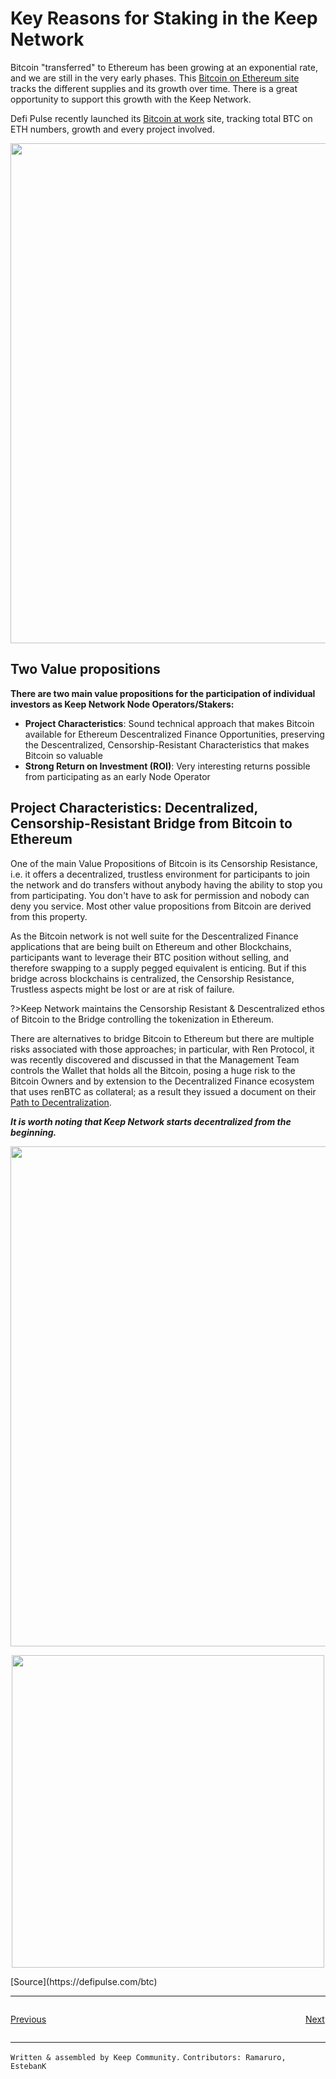# Key Reasons for Staking in the Keep Network
Bitcoin "transferred" to Ethereum has been growing at an exponential rate, and we are still in the very early phases. This [Bitcoin on Ethereum site](https://btconethereum.com/) tracks the different supplies and its growth over time. There is a great opportunity to support this growth with the Keep Network.

Defi Pulse recently launched its [Bitcoin at work](https://defipulse.com/btc) site, tracking total BTC on ETH numbers, growth and every project involved.

<p align="center">
  <img width="800" src="https://user-images.githubusercontent.com/73607532/103156943-ce799480-478c-11eb-8929-9a953bd88ed8.png">
</p>


## Two Value propositions
**There are two main value propositions for the participation of individual investors as Keep Network Node Operators/Stakers:**
* **Project Characteristics**: Sound technical approach that makes Bitcoin available for Ethereum Descentralized Finance Opportunities, preserving the Descentralized, Censorship-Resistant Characteristics that makes Bitcoin so valuable
* **Strong Return on Investment (ROI)**: Very interesting returns possible from participating as an early Node Operator



## Project Characteristics: Decentralized, Censorship-Resistant Bridge from Bitcoin to Ethereum

One of the main Value Propositions of Bitcoin is its Censorship Resistance, i.e. it offers a decentralized, trustless environment for participants to join the network and do transfers without anybody having the ability to stop you from participating. You don't have to ask for permission and nobody can deny you service. Most other value propositions from Bitcoin are derived from this property.

As the Bitcoin network is not well suite for the Descentralized Finance applications that are being built on Ethereum and other Blockchains, participants want to leverage their BTC position without selling, and therefore swapping to a supply pegged equivalent is enticing. But if this bridge across blockchains is centralized, the Censorship Resistance, Trustless aspects might be lost or are at risk of failure. 

?>Keep Network maintains the Censorship Resistant & Descentralized ethos of Bitcoin to the Bridge controlling the tokenization in Ethereum.

There are alternatives to bridge Bitcoin to Ethereum but there are multiple risks associated with those approaches; in particular, with Ren Protocol, it was recently discovered and discussed in that the Management Team controls the Wallet that holds all the Bitcoin, posing a huge risk to the Bitcoin Owners and by extension to the Decentralized Finance ecosystem that uses renBTC as collateral; as a result they issued a document on their [Path to Decentralization](https://medium.com/renproject/renvm-and-the-road-to-decentralisation-72213c3bee3a).

**_It is worth noting that Keep Network starts decentralized from the beginning._**

<p align="center">
  <img width="800" src="https://user-images.githubusercontent.com/73607532/103157119-8eb3ac80-478e-11eb-8bb4-d2dcbe56593e.png">
</p>
<p align="center">
  <img width="500" src="https://user-images.githubusercontent.com/73607532/103157156-e2be9100-478e-11eb-9c82-29d5131640c6.png">
</p>
[Source](https://defipulse.com/btc)

---

<p style="text-align: left; width:49%; display: inline-block;"><a href="/#/basics/atk">Previous</a></p>
<p style="text-align: right; width:50%;  display: inline-block;"><a href="/#/reasons/roi">Next</a></p>


---
`Written & assembled by Keep Community.`
`Contributors: Ramaruro, EstebanK`
